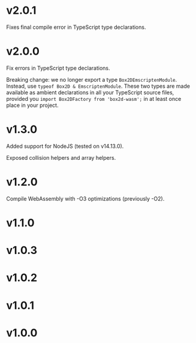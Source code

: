 # v2.0.1

Fixes final compile error in TypeScript type declarations.

# v2.0.0

Fix errors in TypeScript type declarations.

Breaking change: we no longer export a type `Box2DEmscriptenModule`. Instead, use `typeof Box2D & EmscriptenModule`. These two types are made available as ambient declarations in all your TypeScript source files, provided you `import Box2DFactory from 'box2d-wasm';` in at least once place in your project.

# v1.3.0

Added support for NodeJS (tested on v14.13.0).

Exposed collision helpers and array helpers.

# v1.2.0

Compile WebAssembly with -O3 optimizations (previously -O2).

# v1.1.0
# v1.0.3
# v1.0.2
# v1.0.1
# v1.0.0